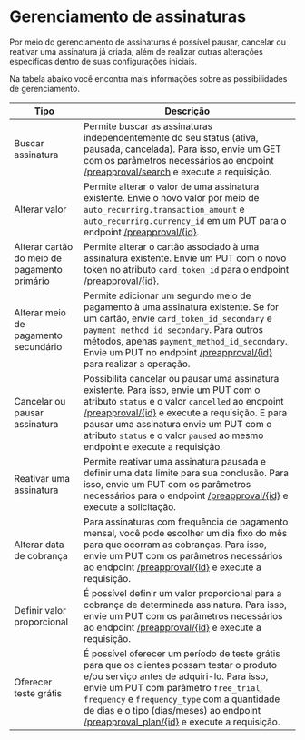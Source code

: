 # Gerenciamento de assinaturas

Por meio do gerenciamento de assinaturas é possível pausar, cancelar ou reativar uma assinatura já criada, além de realizar outras alterações específicas dentro de suas configurações iniciais.

Na tabela abaixo você encontra mais informações sobre as possibilidades de gerenciamento.

| Tipo | Descrição |
|---|---|
| Buscar assinatura | Permite buscar as assinaturas independentemente do seu status (ativa, pausada, cancelada). Para isso, envie um GET com os parâmetros necessários ao endpoint [/preapproval/search](/developers/pt/reference/subscriptions/_preapproval_search/get) e execute a requisição. |
| Alterar valor | Permite alterar o valor de uma assinatura existente. Envie o novo valor por meio de `auto_recurring.transaction_amount` e `auto_recurring.currency_id` em um PUT para o endpoint [/preapproval/{id}](/developers/pt/reference/subscriptions/_preapproval_id/put). |
| Alterar cartão do meio de pagamento primário | Permite alterar o cartão associado à uma assinatura existente. Envie um PUT com o novo token no atributo `card_token_id` para o endpoint [/preapproval/{id}](/developers/pt/reference/subscriptions/_preapproval_id/put). |
|  Alterar meio de pagamento secundário | Permite adicionar um segundo meio de pagamento à uma assinatura existente. Se for um cartão, envie `card_token_id_secondary` e `payment_method_id_secondary`. Para outros métodos, apenas `payment_method_id_secondary`. Envie um PUT no endpoint [/preapproval/{id}](/developers/pt/reference/subscriptions/_preapproval_plan_id/put) para realizar a operação. |
| Cancelar ou pausar assinatura | Possibilita cancelar ou pausar uma assinatura existente. Para isso, envie um PUT com o atributo `status` e o valor `cancelled` ao endpoint [/preapproval/{id}](/developers/pt/reference/subscriptions/_preapproval_id/put) e execute a requisição. E para pausar uma assinatura envie um PUT com o atributo `status` e o valor `paused` ao mesmo endpoint e execute a requisição. |
| Reativar uma assinatura | Permite reativar uma assinatura pausada e definir uma data limite para sua conclusão. Para isso, envie um PUT com os parâmetros necessários para o endpoint [/preapproval/{id}](/developers/pt/reference/subscriptions/_preapproval_id/put) e execute a solicitação. |
| Alterar data de cobrança | Para assinaturas com frequência de pagamento mensal, você pode escolher um dia fixo do mês para que ocorram as cobranças. Para isso, envie um PUT com os parâmetros necessários ao endpoint [/preapproval/{id}](/developers/pt/reference/subscriptions/_preapproval_id/put) e execute a requisição. |
| Definir valor proporcional | É possível definir um valor proporcional para a cobrança de determinada assinatura. Para isso, envie um PUT com os parâmetros necessários ao endpoint [/preapproval/{id}](/developers/pt/reference/subscriptions/_preapproval_id/put) e execute a requisição. |
| Oferecer teste grátis | É possível oferecer um período de teste grátis para que os clientes possam testar o produto e/ou serviço antes de adquiri-lo. Para isso, envie um PUT com parâmetro `free_trial`, `frequency` e `frequency_type` com a quantidade de dias e o tipo (dias/meses) ao endpoint [/preapproval_plan/{id}](/developers/pt/reference/subscriptions/_preapproval_plan_id/put) e execute a requisição. |

